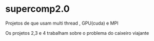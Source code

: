 # supercomp2.0
Projetos de que usam multi thread , GPU(cuda) e MPI

Os projetos 2,3 e 4 trabalham sobre o problema do caixeiro viajante
